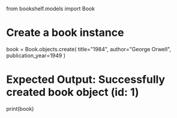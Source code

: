 from bookshelf.models import Book

# Create a book instance
book = Book.objects.create(
    title="1984",
    author="George Orwell",
    publication_year=1949
)

# Expected Output: Successfully created book object (id: 1)
print(book)